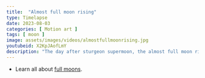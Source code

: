 ```yaml
---
title:  "Almost full moon rising"
type: Timelapse
date: 2023-08-03
categories: [ Motion art ]
tags: [ moon ]
image: assets/images/videos/almostfullmoonrising.jpg
youtubeid: X2KpJAofLmY
description: "The day after sturgeon supermoon, the almost full moon rises over the trees on a distant mountain ridge."
---
```


- Learn all about <a href="/tag/full-moons">full moons</a>.
